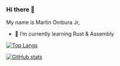### Hi there 👋

My name is Martin Ombura Jr, 

- 🌱 I’m currently learning Rust & Assembly

[![Top Langs](https://github-readme-stats.vercel.app/api/top-langs/?username=martinomburajr)](https://github.com/anuraghazra/github-readme-stats?username=martinomburajr&hide=javascript,html,python,css&count_private=true&layout=compact)

[![GitHub stats](https://github-readme-stats.vercel.app/api?username=martinomburajr)](https://github.com/anuraghazra/github-readme-stats?username=martinomburajr&count_private=true&show_icons=true&theme=tokyonight)

<!--
**martinomburajr/martinomburajr** is a ✨ _special_ ✨ repository because its `README.md` (this file) appears on your GitHub profile.

Here are some ideas to get you started:

- 🔭 I’m currently working on ...
- 🌱 I’m currently learning Rust & Assembly
- 👯 I’m looking to collaborate on ...
- 🤔 I’m looking for help with ...
- 💬 Ask me about ...
- 📫 How to reach me: ...
- 😄 Pronouns: ...
- ⚡ Fun fact: ...
-->
